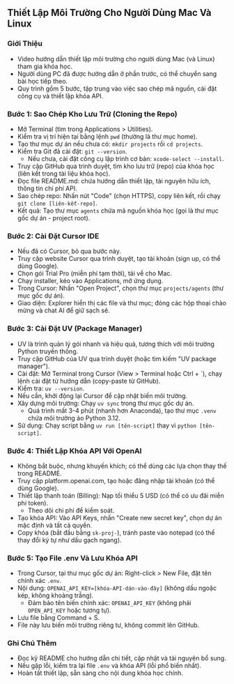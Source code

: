 ## Thiết Lập Môi Trường Cho Người Dùng Mac Và Linux

### Giới Thiệu
- Video hướng dẫn thiết lập môi trường cho người dùng Mac (và Linux) tham gia khóa học.
- Người dùng PC đã được hướng dẫn ở phần trước, có thể chuyển sang bài học tiếp theo.
- Quy trình gồm 5 bước, tập trung vào việc sao chép mã nguồn, cài đặt công cụ và thiết lập khóa API.

### Bước 1: Sao Chép Kho Lưu Trữ (Cloning the Repo)
- Mở Terminal (tìm trong Applications > Utilities).
- Kiểm tra vị trí hiện tại bằng lệnh `pwd` (thường là thư mục home).
- Tạo thư mục dự án nếu chưa có: `mkdir projects` rồi `cd projects`.
- Kiểm tra Git đã cài đặt: `git --version`.
  - Nếu chưa, cài đặt công cụ lập trình cơ bản: `xcode-select --install`.
- Truy cập GitHub qua trình duyệt, tìm kho lưu trữ (repo) của khóa học (liên kết trong tài liệu khóa học).
- Đọc file README.md: chứa hướng dẫn thiết lập, tài nguyên hữu ích, thông tin chi phí API.
- Sao chép repo: Nhấn nút "Code" (chọn HTTPS), copy liên kết, rồi chạy `git clone [liên-kết-repo]`.
- Kết quả: Tạo thư mục `agents` chứa mã nguồn khóa học (gọi là thư mục gốc dự án - project root).

### Bước 2: Cài Đặt Cursor IDE
- Nếu đã có Cursor, bỏ qua bước này.
- Truy cập website Cursor qua trình duyệt, tạo tài khoản (sign up, có thể dùng Google).
- Chọn gói Trial Pro (miễn phí tạm thời), tải về cho Mac.
- Chạy installer, kéo vào Applications, mở ứng dụng.
- Trong Cursor: Nhấn "Open Project", chọn thư mục `projects/agents` (thư mục gốc dự án).
- Giao diện: Explorer hiển thị các file và thư mục; đóng các hộp thoại chào mừng và chat AI để giữ sạch sẽ.

### Bước 3: Cài Đặt UV (Package Manager)
- UV là trình quản lý gói nhanh và hiệu quả, tương thích với môi trường Python truyền thống.
- Truy cập GitHub của UV qua trình duyệt (hoặc tìm kiếm "UV package manager").
- Cài đặt: Mở Terminal trong Cursor (View > Terminal hoặc Ctrl + `), chạy lệnh cài đặt từ hướng dẫn (copy-paste từ GitHub).
- Kiểm tra: `uv --version`.
- Nếu cần, khởi động lại Cursor để cập nhật biến môi trường.
- Xây dựng môi trường: Chạy `uv sync` trong thư mục gốc dự án.
  - Quá trình mất 3-4 phút (nhanh hơn Anaconda), tạo thư mục `.venv` chứa môi trường ảo Python 3.12.
- Sử dụng: Chạy script bằng `uv run [tên-script]` thay vì `python [tên-script]`.

### Bước 4: Thiết Lập Khóa API Với OpenAI
- Không bắt buộc, nhưng khuyến khích; có thể dùng các lựa chọn thay thế trong README.
- Truy cập platform.openai.com, tạo hoặc đăng nhập tài khoản (có thể dùng Google).
- Thiết lập thanh toán (Billing): Nạp tối thiểu 5 USD (có thể có ưu đãi miễn phí token).
  - Theo dõi chi phí để kiểm soát.
- Tạo khóa API: Vào API Keys, nhấn "Create new secret key", chọn dự án mặc định và tất cả quyền.
- Copy khóa (bắt đầu bằng `sk-proj-`), tránh paste vào notepad (có thể thay đổi ký tự như dấu gạch ngang).

### Bước 5: Tạo File .env Và Lưu Khóa API
- Trong Cursor, tại thư mục gốc dự án: Right-click > New File, đặt tên chính xác `.env`.
- Nội dung: `OPENAI_API_KEY=[khóa-API-dán-vào-đây]` (không dấu ngoặc kép, không khoảng trắng).
  - Đảm bảo tên biến chính xác: `OPENAI_API_KEY` (không phải `OPEN_API_KEY` hoặc tương tự).
- Lưu file bằng Command + S.
- File này lưu biến môi trường riêng tư, không commit lên GitHub.

### Ghi Chú Thêm
- Đọc kỹ README cho hướng dẫn chi tiết, cập nhật và tài nguyên bổ sung.
- Nếu gặp lỗi, kiểm tra lại file `.env` và khóa API (lỗi phổ biến nhất).
- Hoàn tất thiết lập, sẵn sàng cho nội dung khóa học chính.